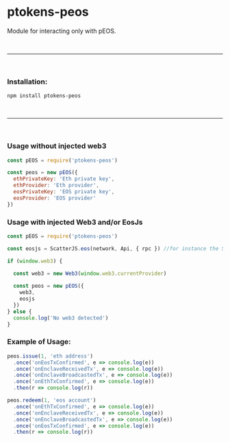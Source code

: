# ptokens-peos

Module for interacting only with pEOS.

&nbsp;

***

&nbsp;

### Installation:

```
npm install ptokens-peos
```

&nbsp;

***

&nbsp;

### Usage without injected web3

```js
const pEOS = require('ptokens-peos')

const peos = new pEOS({
  ethPrivateKey: 'Eth private key',
  ethProvider: 'Eth provider',
  eosPrivateKey: 'EOS private key',
  eosProvider: 'EOS provider'
})
```

### Usage with injected Web3 and/or EosJs

```js
const pEOS = require('ptokens-peos')

const eosjs = ScatterJS.eos(network, Api, { rpc }) //for instance the Scatter one

if (window.web3) {
  
  const web3 = new Web3(window.web3.currentProvider)

  const peos = new pEOS({
    web3,
    eosjs
  })
} else {
  console.log('No web3 detected')
}
```

### Example of Usage:

```js
peos.issue(1, 'eth address')
  .once('onEosTxConfirmed', e => console.log(e))
  .once('onEnclaveReceivedTx', e => console.log(e))
  .once('onEnclaveBroadcastedTx', e => console.log(e))
  .once('onEthTxConfirmed', e => console.log(e))
  .then(r => console.log(r))

peos.redeem(1, 'eos account')
  .once('onEthTxConfirmed', e => console.log(e))
  .once('onEnclaveReceivedTx', e => console.log(e))
  .once('onEnclaveBroadcastedTx', e => console.log(e))
  .once('onEosTxConfirmed', e => console.log(e))
  .then(r => console.log(r))
```